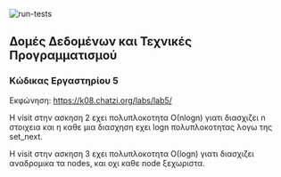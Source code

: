 ![run-tests](../../workflows/run-tests/badge.svg)

## Δομές Δεδομένων και Τεχνικές Προγραμματισμού

### Κώδικας Εργαστηρίου 5

Εκφώνηση: https://k08.chatzi.org/labs/lab5/ 

H visit στην ασκηση 2 εχει πολυπλοκοτητα Ο(nlogn) γιατι διασχιζει n στοιχεια και η καθε μια διασχηση εχει logn πολυπλοκοτητας λογω της set_next.

Η visit στην ασκηση 3 εχει πολυπλοκοτητα  Ο(logn) γιατι διασχιζει αναδρομικα τα nodes, και οχι καθε node ξεχωριστα.